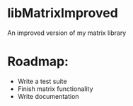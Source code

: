 # libMatrixImproved
An improved version of my matrix library
# Roadmap:
- Write a test suite
- Finish matrix functionality
- Write documentation

